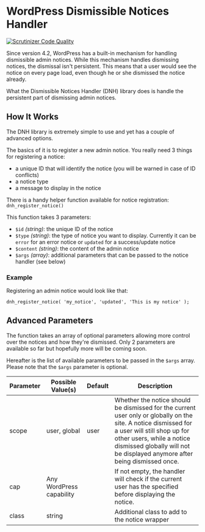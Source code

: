 # WordPress Dismissible Notices Handler

[![Scrutinizer Code Quality](https://scrutinizer-ci.com/g/julien731/WP-Dismissible-Notices-Handler/badges/quality-score.png?b=master)](https://scrutinizer-ci.com/g/julien731/WP-Dismissible-Notices-Handler/?branch=master)

Since version 4.2, WordPress has a built-in mechanism for handling dismissible admin notices. While this mechanism handles dismissing notices, the dismissal isn't persistent. This means that a user would see the notice on every page load, even though he or she dismissed the notice already.

What the Dismissible Notices Handler (DNH) library does is handle the persistent part of dismissing admin notices.

## How It Works

The DNH library is extremely simple to use and yet has a couple of advanced options.

The basics of it is to register a new admin notice. You really need 3 things for registering a notice:

- a unique ID that will identify the notice (you will be warned in case of ID conflicts)
- a notice type
- a message to display in the notice

There is a handy helper function available for notice registration: `dnh_register_notice()`

This function takes 3 parameters:

- `$id` *(string)*: the unique ID of the notice
- `$type` *(string)*: the type of notice you want to display. Currently it can be `error` for an error notice or `updated` for a success/update notice
- `$content` *(string)*: the content of the admin notice
- `$args` *(array)*: additional parameters that can be passed to the notice handler (see below)

### Example

Registering an admin notice would look like that:

`
dnh_register_notice( 'my_notice', 'updated', 'This is my notice' );
`

## Advanced Parameters

The function takes an array of optional parameters allowing more control over the notices and how they're dismissed. Only 2 parameters are available so far but hopefully more will be coming soon.

Hereafter is the list of available parameters to be passed in the `$args` array. Please note that the `$args` parameter is optional.

| Parameter | Possible Value(s)        | Default | Description                                                                                                                                                                                                                                             |
|-----------|--------------------------|---------|---------------------------------------------------------------------------------------------------------------------------------------------------------------------------------------------------------------------------------------------------------|
| scope     | user, global             | user    | Whether the notice should be dismissed for the current user only or globally on the site. A notice dismissed for a user will still shop up for other users, while a notice dismissed globally will not be displayed anymore after being dismissed once. |
| cap       | Any WordPress capability |         | If not empty, the handler will check if the current user has the specified before displaying the notice.                                                                                                                                                |
| class     | string                   |         | Additional class to add to the notice wrapper                                                                                                                                                                                                           |      |                   |             |